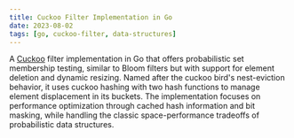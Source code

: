 ```yaml
---
title: Cuckoo Filter Implementation in Go
date: 2023-08-02
tags: [go, cuckoo-filter, data-structures]
---
```


A [Cuckoo](https://github.com/wizenheimer/cuckoo) filter implementation in Go that offers probabilistic set membership testing, similar to Bloom filters but with support for element deletion and dynamic resizing. Named after the cuckoo bird's nest-eviction behavior, it uses cuckoo hashing with two hash functions to manage element displacement in its buckets. The implementation focuses on performance optimization through cached hash information and bit masking, while handling the classic space-performance tradeoffs of probabilistic data structures.